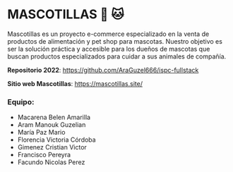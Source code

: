 # **MASCOTILLAS** :dog: :cat:

Mascotillas es un proyecto e-commerce especializado en la venta de productos de alimentación y pet shop para mascotas. Nuestro objetivo es ser la solución práctica y accesible para los dueños de mascotas que buscan productos especializados para cuidar a sus animales de compañía.

**Repositorio 2022**: https://github.com/AraGuzel666/ispc-fullstack

**Sitio web Mascotillas**: https://mascotillas.site/

### Equipo:
- Macarena Belen Amarilla
- Aram Manouk Guzelian
- María Paz Mario
- Florencia Victoria Córdoba
- Gimenez Cristian Victor
- Francisco Pereyra
- Facundo Nicolas Perez
